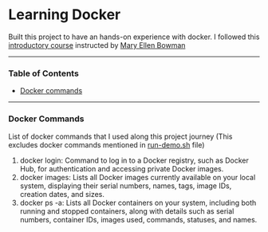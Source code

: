 
# Learning Docker

Built this project to have an hands-on experience with docker. I followed this [introductory course](https://www.linkedin.com/learning/introduction-to-docker-for-java-developers/scaffolding-java-applications-with-docker?autoSkip=true&resume=false) instructed by [Mary Ellen Bowman](https://www.linkedin.com/learning/instructors/mary-ellen-bowman)


---

### Table of Contents

- [Docker commands](#docker-commands)

---

### Docker Commands
List of docker commands that I used along this project journey
(This excludes docker commands mentioned in [run-demo.sh](run-demo.sh) file)
1. docker login: Command to log in to a Docker registry, such as Docker Hub, for authentication and accessing private Docker images.
2. docker images: Lists all Docker images currently available on your local system, displaying their serial numbers, names, tags, image IDs, creation dates, and sizes.
3. docker ps -a: Lists all Docker containers on your system, including both running and stopped containers, along with details such as serial numbers, container IDs, images used, commands, statuses, and names.
